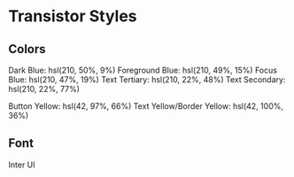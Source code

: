 # Transistor Styles

## Colors

Dark Blue: hsl(210, 50%, 9%)
Foreground Blue: hsl(210, 49%, 15%)
Focus Blue: hsl(210, 47%, 19%)
Text Tertiary: hsl(210, 22%, 48%)
Text Secondary: hsl(210, 22%, 77%)

Button Yellow: hsl(42, 97%, 66%)
Text Yellow/Border Yellow: hsl(42, 100%, 36%)

## Font

Inter UI
